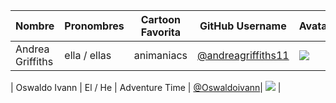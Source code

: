 | Nombre | Pronombres | Cartoon Favorita | GitHub Username| Avatar |
|---|---|---|---|---|
| Andrea Griffiths | ella / ellas  | animaniacs | [@andreagriffiths11](https://github.com/andreagriffiths11)| ![](https://avatars.githubusercontent.com/andreagriffiths11?s=64) |

| Oswaldo Ivann | El / He  | Adventure Time | [@Oswaldoivann](https://github.com/Oswaldoivann)| ![](https://avatars.githubusercontent.com/u/77470916?v=4) |

